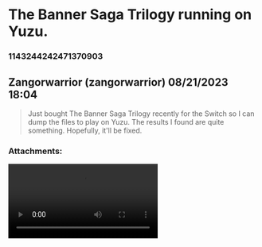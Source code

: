 # The Banner Saga Trilogy running on Yuzu.
### 1143244242471370903
## Zangorwarrior (zangorwarrior) 08/21/2023 18:04 

> Just bought The Banner Saga Trilogy recently for the Switch so I can dump the files to play on Yuzu. The results I found are quite something. Hopefully, it'll be fixed.
### Attachments: 
![banner_saga_triloogy.mp4](https://yuzudiscordbackup.s3.us-west-2.amazonaws.com/files-media/1143244242471370903_banner_saga_triloogy.mp4)

